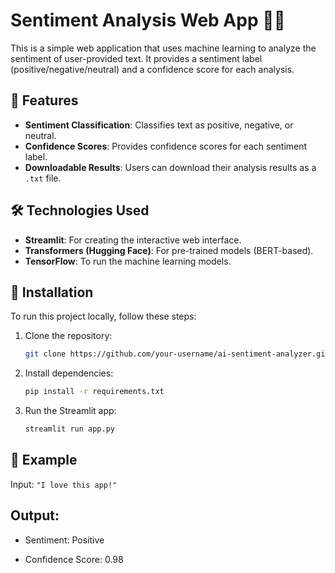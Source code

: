 # Sentiment Analysis Web App 🧠💬

This is a simple web application that uses machine learning to analyze the sentiment of user-provided text. It provides a sentiment label (positive/negative/neutral) and a confidence score for each analysis.

## 🎯 Features

- **Sentiment Classification**: Classifies text as positive, negative, or neutral.
- **Confidence Scores**: Provides confidence scores for each sentiment label.
- **Downloadable Results**: Users can download their analysis results as a `.txt` file.

## 🛠️ Technologies Used

- **Streamlit**: For creating the interactive web interface.
- **Transformers (Hugging Face)**: For pre-trained models (BERT-based).
- **TensorFlow**: To run the machine learning models.

## 🔧 Installation

To run this project locally, follow these steps:

1. Clone the repository:
   ```bash
   git clone https://github.com/your-username/ai-sentiment-analyzer.git
   ```
2. Install dependencies:
    ```bash
    pip install -r requirements.txt
    ```
3. Run the Streamlit app: 
    ```bash
    streamlit run app.py
    ```

## 📄 Example
Input:
`"I love this app!"`

## Output:
- Sentiment: Positive

- Confidence Score: 0.98
